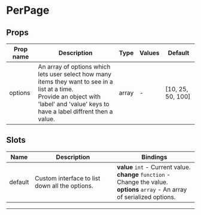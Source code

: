 # PerPage

## Props

| Prop name | Description                                                                                                                                                                               | Type  | Values | Default           |
| --------- | ----------------------------------------------------------------------------------------------------------------------------------------------------------------------------------------- | ----- | ------ | ----------------- |
| options   | An array of options which lets user select how many items they want to see in a list at a time.<br>Provide an object with 'label' and 'value' keys to have a label diffrent then a value. | array | -      | [10, 25, 50, 100] |

## Slots

| Name    | Description                                    | Bindings                                                                                                                               |
| ------- | ---------------------------------------------- | -------------------------------------------------------------------------------------------------------------------------------------- |
| default | Custom interface to list down all the options. | **value** `int` - Current value.<br>**change** `function` - Change the value.<br>**options** `array` - An array of serialized options. |

---
